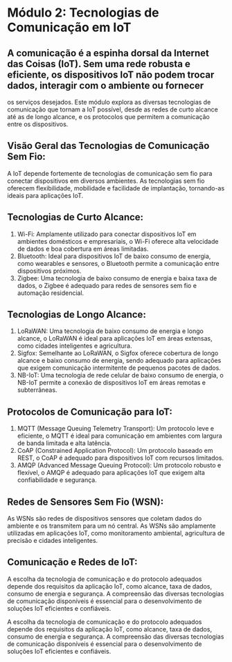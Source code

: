 # Módulo 2: Tecnologias de Comunicação em IoT

## A comunicação é a espinha dorsal da Internet das Coisas (IoT). Sem uma rede robusta e eficiente, os dispositivos IoT não podem trocar dados, interagir com o ambiente ou fornecer 
os serviços desejados. 
Este módulo explora as diversas tecnologias de comunicação que tornam a IoT possível, desde as redes de curto alcance até as de longo alcance, e os protocolos que permitem a comunicação entre os dispositivos.

## Visão Geral das Tecnologias de Comunicação Sem Fio:

A IoT depende fortemente de tecnologias de comunicação sem fio para conectar dispositivos em diversos ambientes. As tecnologias sem fio oferecem flexibilidade, mobilidade e facilidade de implantação, tornando-as ideais para aplicações IoT.

## Tecnologias de Curto Alcance:

1. Wi-Fi: Amplamente utilizado para conectar dispositivos IoT em ambientes domésticos e empresariais, o Wi-Fi oferece alta velocidade de dados e boa cobertura em áreas limitadas.
2. Bluetooth: Ideal para dispositivos IoT de baixo consumo de energia, como wearables e sensores, o Bluetooth permite a comunicação entre dispositivos próximos.
3. Zigbee: Uma tecnologia de baixo consumo de energia e baixa taxa de dados, o Zigbee é adequado para redes de sensores sem fio e automação residencial.

## Tecnologias de Longo Alcance:

1. LoRaWAN: Uma tecnologia de baixo consumo de energia e longo alcance, o LoRaWAN é ideal para aplicações IoT em áreas extensas, como cidades inteligentes e agricultura.
2. Sigfox: Semelhante ao LoRaWAN, o Sigfox oferece cobertura de longo alcance e baixo consumo de energia, sendo adequado para aplicações que exigem comunicação intermitente
   de pequenos pacotes de dados.
3. NB-IoT: Uma tecnologia de rede celular de baixo consumo de energia, o NB-IoT permite a conexão de dispositivos IoT em áreas remotas e subterrâneas.

## Protocolos de Comunicação para IoT:

1. MQTT (Message Queuing Telemetry Transport): Um protocolo leve e eficiente, o MQTT é ideal para comunicação em ambientes com largura de banda limitada e alta latência.
2. CoAP (Constrained Application Protocol): Um protocolo baseado em REST, o CoAP é adequado para dispositivos IoT com recursos limitados.
3. AMQP (Advanced Message Queuing Protocol): Um protocolo robusto e flexível, o AMQP é adequado para aplicações IoT que exigem alta confiabilidade e segurança.

## Redes de Sensores Sem Fio (WSN):

As WSNs são redes de dispositivos sensores que coletam dados do ambiente e os transmitem para um nó central. 
As WSNs são amplamente utilizadas em aplicações IoT, como monitoramento ambiental, agricultura de precisão e cidades inteligentes.

## Comunicação e Redes de IoT:

A escolha da tecnologia de comunicação e do protocolo adequados depende dos requisitos da aplicação IoT, como alcance, taxa de dados, consumo de energia e segurança. 
A compreensão das diversas tecnologias de comunicação disponíveis é essencial para o desenvolvimento de soluções IoT eficientes e confiáveis.

A escolha da tecnologia de comunicação e do protocolo adequados depende dos requisitos da aplicação IoT, como alcance, taxa de dados, consumo de energia e segurança. A compreensão das diversas tecnologias de comunicação disponíveis é essencial para o desenvolvimento de soluções IoT eficientes e confiáveis.
